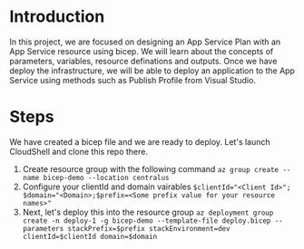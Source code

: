 # Introduction
In this project, we are focused on designing an App Service Plan with an App Service resource using bicep. We will learn about the concepts of parameters, variables, resource definations and outputs. Once we have deploy the infrastructure, we will be able to deploy an application to the App Service using methods such as Publish Profile from Visual Studio.

# Steps
We have created a bicep file and we are ready to deploy. Let's launch CloudShell and clone this repo there.

1. Create resource group with the following command ``` az group create --name bicep-demo --location centralus ``` 
2. Configure your clientId and domain vairables ``` $clientId="<Client Id>"; $domain="<Domain>;$prefix=<Some prefix value for your resource names>" ```
3. Next, let's deploy this into the resource group ``` az deployment group create -n deploy-1 -g bicep-demo --template-file deploy.bicep --parameters stackPrefix=$prefix stackEnvironment=dev clientId=$clientId domain=$domain ```
